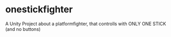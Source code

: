 # onestickfighter
A Unity Project about a platformfighter, that controlls with ONLY ONE STICK (and no buttons)
